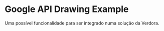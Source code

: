 # Google API Drawing Example

Uma possível funcionalidade para ser integrado numa solução da Verdora.